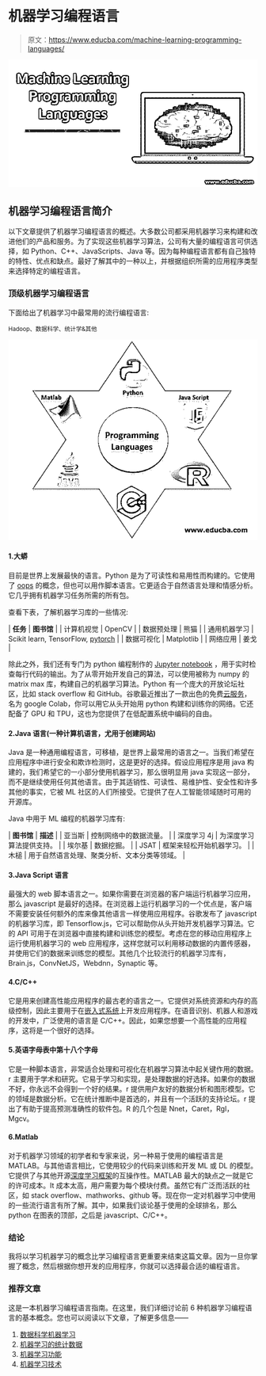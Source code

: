 # 机器学习编程语言

> 原文：<https://www.educba.com/machine-learning-programming-languages/>

![Machine Learning Programming Languages](img/211fcd3184b5499f32a887fe10a9f89f.png)



## 机器学习编程语言简介

以下文章提供了机器学习编程语言的概述。大多数公司都采用机器学习来构建和改进他们的产品和服务。为了实现这些机器学习算法，公司有大量的编程语言可供选择，如 Python、C++、JavaScripts、Java 等。因为每种编程语言都有自己独特的特性、优点和缺点。最好了解其中的一种以上，并根据组织所需的应用程序类型来选择特定的编程语言。

### 顶级机器学习编程语言

下面给出了机器学习中最常用的流行编程语言:

<small>Hadoop、数据科学、统计学&其他</small>

![6 Machine Learning Programming Languages ](img/8344d2ae576eb431b2712da5f0e1d71f.png)



#### 1.大蟒

目前是世界上发展最快的语言。Python 是为了可读性和易用性而构建的。它使用了 [oops](https://www.educba.com/what-is-oop/) 的概念，但也可以用作脚本语言。它更适合于自然语言处理和情感分析。它几乎拥有机器学习任务所需的所有包。

查看下表，了解机器学习库的一些情况:

| **任务** | **图书馆** |
| 计算机视觉 | OpenCV |
| 数据预处理 | 熊猫 |
| 通用机器学习 | Scikit learn, TensorFlow, [pytorch](https://www.educba.com/pytorch-versions/) |
| 数据可视化 | Matplotlib |
| 网络应用 | 姜戈 |

除此之外，我们还有专门为 python 编程制作的 [Jupyter notebook](https://www.educba.com/what-is-juypter-notebook/) ，用于实时检查每行代码的输出。为了从零开始开发自己的算法，可以使用被称为 numpy 的 matrix max 库，构建自己的机器学习算法。Python 有一个庞大的开放论坛社区，比如 stack overflow 和 GitHub。谷歌最近推出了一款出色的免费[云服务](https://www.educba.com/cloud-service-models/)，名为 google Colab，你可以用它从头开始用 python 构建和训练你的网络。它还配备了 GPU 和 TPU，这也为您提供了在低配置系统中编码的自由。

#### 2.Java 语言(一种计算机语言，尤用于创建网站)

Java 是一种通用编程语言，可移植，是世界上最常用的语言之一。当我们希望在应用程序中进行安全和欺诈检测时，这是更好的选择。假设应用程序是用 java 构建的，我们希望它的一小部分使用机器学习，那么很明显用 java 实现这一部分，而不是继续使用任何其他语言。由于其适销性、可读性、易维护性、安全性和许多其他的事实，它被 ML 社区的人们所接受。它提供了在人工智能领域随时可用的开源库。

Java 中用于 ML 编程的机器学习库有:

| **图书馆** | **描述** |
| 亚当斯 | 控制网络中的数据流量。 |
| 深度学习 4j | 为深度学习算法提供支持。 |
| 埃尔基 | 数据挖掘。 |
| JSAT | 框架来轻松开始机器学习。 |
| 木槌 | 用于自然语言处理、聚类分析、文本分类等领域。 |

#### 3.Java Script 语言

最强大的 web 脚本语言之一。如果你需要在浏览器的客户端运行机器学习应用，那么 javascript 是最好的选择。在浏览器上运行机器学习的一个优点是，客户端不需要安装任何额外的库来像其他语言一样使用应用程序。谷歌发布了 javascript 的机器学习库，即 Tensorflow.js，它可以帮助你从头开始开发机器学习算法。它的 API 可用于在浏览器中直接构建和训练您的模型。考虑在您的移动应用程序上运行使用机器学习的 web 应用程序，这样您就可以利用移动数据的内置传感器，并使用它们的数据来训练您的模型。其他几个比较流行的机器学习库有，Brain.js，ConvNetJS，Webdnn，Synaptic 等。

#### 4.C/C++

它是用来创建高性能应用程序的最古老的语言之一。它提供对系统资源和内存的高级控制，因此主要用于在[嵌入式系统](https://www.educba.com/what-is-embedded-systems/)上开发应用程序。在语音识别、机器人和游戏的开发中，广泛使用的语言是 C/C++。因此，如果您想要一个高性能的应用程序，这将是一个很好的选择。

#### 5.英语字母表中第十八个字母

它是一种脚本语言，非常适合处理和可视化在机器学习算法中起关键作用的数据。r 主要用于学术和研究。它易于学习和实现，是处理数据的好选择。如果你的数据不好，你永远不会得到一个好的结果。r 提供用户友好的数据分析和图形模型。它的领域是数据分析。它在统计推断中是首选的，并且有一个活跃的支持论坛。r 提出了有助于提高预测准确性的软件包。R 的几个包是 Nnet，Caret，Rgl，Mgcv。

#### 6.Matlab

对于机器学习领域的初学者和专家来说，另一种易于使用的编程语言是 MATLAB。与其他语言相比，它使用较少的代码来训练和开发 ML 或 DL 的模型。它提供了与其他开源[深度学习框架](https://www.educba.com/deep-learning-frameworks/)的互操作性。MATLAB 最大的缺点之一就是它的许可成本。It 成本太高，用户需要为每个模块付费。虽然它有广泛而活跃的社区，如 stack overflow、mathworks、github 等。现在你一定对机器学习中使用的一些流行语言有所了解。其中，如果我们谈论基于使用的全球排名，那么 python 在图表的顶部，之后是 javascript、C/C++。

### 结论

我将以学习机器学习的概念比学习编程语言更重要来结束这篇文章。因为一旦你掌握了概念，然后根据你想开发的应用程序，你就可以选择最合适的编程语言。

### 推荐文章

这是一本机器学习编程语言指南。在这里，我们详细讨论前 6 种机器学习编程语言的基本概念。您也可以阅读以下文章，了解更多信息——

1.  [数据科学机器学习](https://www.educba.com/data-science-machine-learning/)
2.  [机器学习的统计数据](https://www.educba.com/statistics-for-machine-learning/)
3.  [机器学习功能](https://www.educba.com/machine-learning-feature/)
4.  [机器学习技术](https://www.educba.com/machine-learning-techniques/)





